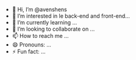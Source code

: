 - 👋 Hi, I’m @avenshens
- 👀 I’m interested in  le back-end and front-end...
- 🌱 I’m currently learning ...
- 💞️ I’m looking to collaborate on ...
- 📫 How to reach me ...
- 😄 Pronouns: ...
- ⚡ Fun fact: ...

<!---
avenshens/avenshens is a ✨ special ✨ repository because its `README.md` (this file) appears on your GitHub profile.
You can click the Preview link to take a look at your changes.
--->
